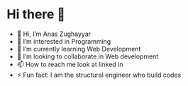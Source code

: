 <h1> Hi there 👋 </h1>

<ul>
  <li>👋 Hi, I’m Anas Zughayyar</li>
  <li>👀 I’m interested in Programming</li>
  <li>🌱 I’m currently learning Web Development</li>
  <li>💞️ I’m looking to collaborate in Web development</li>
  <li>📫 How to reach me look at linked in</li>
  <li>⚡ Fun fact: I am the structural engineer who build codes</li>
</ul>






